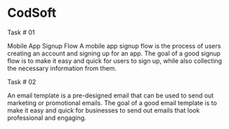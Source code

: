 # CodSoft

Task # 01

Mobile App Signup Flow A mobile app signup flow is the process of users creating an account and signing up for an app. The goal of a good signup flow is to make it easy and quick for users to sign up, while also collecting the necessary information from them.

Task # 02

An email template is a pre-designed email that can be used to send out
marketing or promotional emails. The goal of a good email template is to make it
easy and quick for businesses to send out emails that look professional and
engaging.
